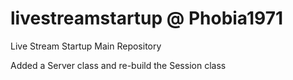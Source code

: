 livestreamstartup @ Phobia1971
=================

Live Stream Startup Main Repository

Added a Server class
and re-build the Session class

